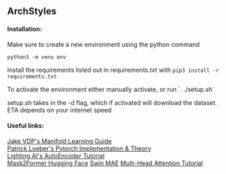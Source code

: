## ArchStyles

#### Installation:
Make sure to create a new environment using the python command <p>`python3 -m venv env`</p> Install the requirements listed out in requirements.txt with `pip3 install -r requirements.txt`
<p>To activate the environment either manually activate, or run `. ./setup.sh`</p>
setup.sh takes in the -d flag, which if activated will download the dataset. ETA depends on your internet speed

#### Useful links:

[Jake VDP's Manifold Learning Guide](https://jakevdp.github.io/PythonDataScienceHandbook/05.10-manifold-learning.html)  
[Patrick Loeber's Pytorch Implementation & Theory](https://www.youtube.com/watch?v=zp8clK9yCro&ab_channel=PatrickLoeber)  
[Lighting AI's AutoEncoder Tutorial](https://lightning.ai/docs/pytorch/stable/notebooks/course_UvA-DL/08-deep-autoencoders.html)  
[Mask2Former Hugging Face](https://huggingface.co/docs/transformers/main/en/model_doc/mask2former)
[Swin MAE](https://github.com/Zian-Xu/Swin-MAE/blob/main/swin_mae.py)
[Multi-Head Attention Tutorial](https://uvadlc-notebooks.readthedocs.io/en/latest/tutorial_notebooks/tutorial6/Transformers_and_MHAttention.html)  